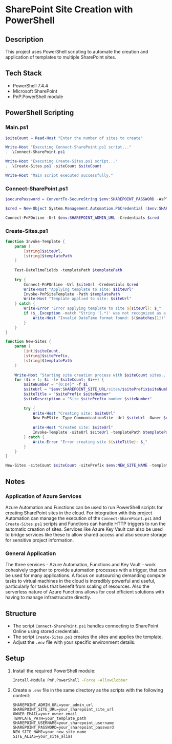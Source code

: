 # SharePoint Site Creation with PowerShell

## Description
This project uses PowerShell scripting to automate the creation and application of templates to multiple SharePoint sites.

## Tech Stack
- PowerShell 7.4.4
- Microsoft SharePoint
- PnP.PowerShell module

## PowerShell Scripting

### Main.ps1

```powershell
$siteCount = Read-Host "Enter the number of sites to create"

Write-Host "Executing Connect-SharePoint.ps1 script..."
. .\Connect-SharePoint.ps1

Write-Host "Executing Create-Sites.ps1 script..."
. .\Create-Sites.ps1 -siteCount $siteCount

Write-Host "Main script executed successfully."
```

### Connect-SharePoint.ps1

```powershell
$securePassword = ConvertTo-SecureString $env:SHAREPOINT_PASSWORD -AsPlainText -Force

$cred = New-Object System.Management.Automation.PSCredential ($env:SHAREPOINT_USERNAME, $securePassword)

Connect-PnPOnline -Url $env:SHAREPOINT_ADMIN_URL -Credentials $cred
```

### Create-Sites.ps1

```powershell
function Invoke-Template {
    param (
        [string]$siteUrl,
        [string]$templatePath
    )
    
    Test-DateTimeFields -templatePath $templatePath
    
    try {
        Connect-PnPOnline -Url $siteUrl -Credentials $cred
        Write-Host "Applying template to site: $siteUrl"
        Invoke-PnPSiteTemplate -Path $templatePath
        Write-Host "Template applied to site: $siteUrl"
    } catch {
        Write-Error "Error applying template to site ${siteUrl}: $_"
        if ($_.Exception -match "String '(.*)' was not recognized as a valid DateTime") {
            Write-Host "Invalid DateTime format found: $($matches[1])"
        }
    }
}

```

```powershell
function New-Sites {
    param (
        [int]$siteCount,
        [string]$sitePrefix,
        [string]$templatePath
    )
    
    Write-Host "Starting site creation process with $siteCount sites..."
    for ($i = 1; $i -le $siteCount; $i++) {
        $siteNumber = "{0:D4}" -f $i
        $siteUrl = "$env:SHAREPOINT_SITE_URL/sites/$sitePrefix$siteNumber"
        $siteTitle = "$sitePrefix $siteNumber"
        $siteDescription = "Site $sitePrefix number $siteNumber"
        
        try {
            Write-Host "Creating site: $siteUrl"
            New-PnPSite -Type CommunicationSite -Url $siteUrl -Owner $env:OWNER_EMAIL -Title $siteTitle -Description $siteDescription
            
            Write-Host "Created site: $siteUrl"
            Invoke-Template -siteUrl $siteUrl -templatePath $templatePath
        } catch {
            Write-Error "Error creating site ${siteTitle}: $_"
        }
    }
}

New-Sites -siteCount $siteCount -sitePrefix $env:NEW_SITE_NAME -templatePath $env:TEMPLATE_PATH
```

## Notes

### Application of Azure Services

Azure Automation and Functions can be used to run PowerShell scripts for creating SharePoint sites in the cloud. For integration with this project Automation can manage the execution of the `Connect-SharePoint.ps1` and `Create-Sites.ps1` scripts and Functions can handle HTTP triggers to run the automatic creation of sites. Services like Azure Key Vault can also be used to bridge services like these to allow shared access and also secure storage for sensitive project information.

### General Application

The three services - Azure Automation, Functions and Key Vault - work cohesively together to provide automation processes with a trigger, that can be used for many applications. A focus on outsourcing demanding compute tasks to virtual machines in the cloud is incredibly powerful and useful, particularly for tasks that benefit from scaling of resources. Also the serverless nature of Azure Functions allows for cost efficient solutions with having to manage infrastrucutre directly. 


## Structure
- The script `Connect-SharePoint.ps1` handles connecting to SharePoint Online using stored credentials.
- The script `Create-Sites.ps1` creates the sites and applies the template.
- Adjust the `.env` file with your specific environment details.

## Setup
1. Install the required PowerShell module:
    ```sh
    Install-Module PnP.PowerShell -Force -AllowClobber
    ```

2. Create a `.env` file in the same directory as the scripts with the following content:
    ```env
    SHAREPOINT_ADMIN_URL=your_admin_url
    SHAREPOINT_SITE_URL=your_sharepoint_site_url
    OWNER_EMAIL=your_owner_email
    TEMPLATE_PATH=your_template_path
    SHAREPOINT_USERNAME=your_sharepoint_username
    SHAREPOINT_PASSWORD=your_sharepoint_password
    NEW_SITE_NAME=your_new_site_name
    SITE_ALIAS=your_site_alias
    ```
